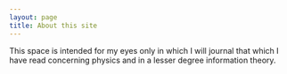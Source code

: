 ```yaml
---
layout: page
title: About this site
---
```

This space is intended for my eyes only in which I will journal that which I have read concerning physics and in a lesser degree information theory. 
